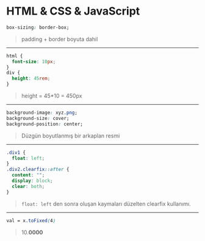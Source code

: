 # HTML & CSS & JavaScript

```css
box-sizing: border-box;
```
> padding + border boyuta dahil
---
```css
html {
  font-size: 10px;
}
div {
  height: 45rem;
}
```
> height = 45*10 = 450px 
---
```css
background-image: xyz.png;
background-size: cover;
background-position: center;
```
> Düzgün boyutlanmış bir arkaplan resmi
---
```css
.div1 {
  float: left;
}
.div2.clearfix::after {
  content: "";
  display: block;
  clear: both;
}
```
> ```float: left``` den sonra oluşan kaymaları düzelten clearfix kullanımı.
---
```css
val = x.toFixed(4)
```
> 10.**0000**
